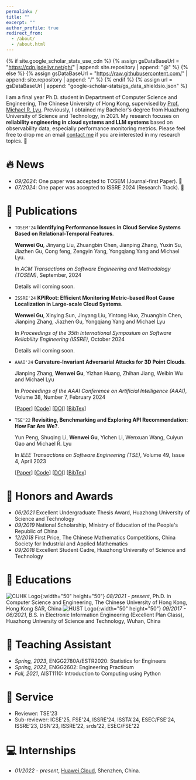 ```yaml
---
permalink: /
title: ""
excerpt: ""
author_profile: true
redirect_from: 
  - /about/
  - /about.html
---
```


{% if site.google_scholar_stats_use_cdn %}
{% assign gsDataBaseUrl = "https://cdn.jsdelivr.net/gh/" | append: site.repository | append: "@" %}
{% else %}
{% assign gsDataBaseUrl = "https://raw.githubusercontent.com/" | append: site.repository | append: "/" %}
{% endif %}
{% assign url = gsDataBaseUrl | append: "google-scholar-stats/gs_data_shieldsio.json" %}

<span class='anchor' id='about-me'></span>

I am a final year Ph.D. student in Department of Computer Science and Engineering, The Chinese University of Hong Kong, supervised by [Prof. Michael R. Lyu](http://www.cse.cuhk.edu.hk/lyu/). Previously, I obtained my Bachelor's degree from Huazhong University of Science and Technology, in 2021. My research focuses on **reliability engineering in cloud systems and LLM systems** based on observability data, especially performance monitoring metrics. Please feel free to drop me an email [contact me](mailto:wwgu21@cse.cuhk.edu.hk) if you are interested in my research topics. 🥷


# 🔥 News
- *09/2024*: One paper was accepted to TOSEM (Journal-first Paper). 🎉 
- *07/2024*: One paper was accepted to ISSRE 2024 (Research Track). 🎉 

# 📝 Publications 

* `TOSEM'24` **Identifying Performance Issues in Cloud Service Systems Based on Relational-Temporal Features**.

  **Wenwei Gu**, Jinyang Liu, Zhuangbin Chen, Jianping Zhang, Yuxin Su, Jiazhen Gu, Cong feng, Zengyin Yang, Yongqiang Yang and Michael Lyu.

  In *ACM Transactions on Software Engineering and Methodology (TOSEM)*, September, 2024

  Details will coming soon.


* `ISSRE'24` **KPIRoot: Efficient Monitoring Metric-based Root Cause Localization in Large-scale Cloud Systems**.

  **Wenwei Gu**, Xinying Sun, Jinyang Liu, Yintong Huo, Zhuangbin Chen, Jianping Zhang, Jiazhen Gu, Yongqiang Yang and Michael Lyu

  In *Proceedings of the 35th International Symposium on Software Reliability Engineering (ISSRE)*, October 2024

  Details will coming soon.


* `AAAI'24` **Curvature-Invariant Adversarial Attacks for 3D Point Clouds**.

  Jianping Zhang, **Wenwei Gu**, Yizhan Huang, Zhihan Jiang, Weibin Wu and Michael Lyu

  In *Proceedings of the AAAI Conference on Artificial Intelligence (AAAI)*, Volume 38, Number 7, February 2024

  [[Paper](https://ojs.aaai.org/index.php/AAAI/article/view/28542)]
  [[Code](https://github.com/curvature-invariant/curvature-invariant)]
  [[DOI](https://doi.org/10.1609/aaai.v38i7.28542)]
  [[BibTex](https://wenweigu.github.io/publications/aaai24/aaai24-bibtex.txt)]


* `TSE'22` **Revisiting, Benchmarking and Exploring API Recommendation: How Far Are We?**.

  Yun Peng, Shuqing Li, **Wenwei Gu**, Yichen Li, Wenxuan Wang, Cuiyun Gao and Michael R. Lyu

  In *IEEE Transactions on Software Engineering (TSE)*, Volume 49, Issue 4, April 2023

  [[Paper](https://ieeexplore.ieee.org/abstract/document/9851934)]
  [[Code](https://github.com/JohnnyPeng18/APIBench)]
  [[DOI](https://doi.org/10.1109/TSE.2022.3197063)]
  [[BibTex](https://wenweigu.github.io/publications/tse22/tse22-bibtex.txt)]


# 🥇 Honors and Awards
- *06/2021* Excellent Undergraduate Thesis Award, Huazhong University of Science and Technology
- *09/2019* National Scholarship, Ministry of Education of the People's Republic of China
- *12/2018* First Price, The Chinese Mathematics Competitions, China Society for Industrial and Applied Mathematics
- *09/2018* Excellent Student Cadre, Huazhong University of Science and Technology

# 📖 Educations
![CUHK Logo](https://wenweigu.github.io/images/CUHK.png){:width="50" height="50"} *08/2021 - present*, Ph.D. in Computer Science and Engineering, The Chinese University of Hong Kong, Hong Kong SAR, China 
![HUST Logo](https://wenweigu.github.io/images/HUST.png){:width="50" height="50"} *09/2017 - 06/2021*, B.S. in Electronic Information Engineering (Excellent Plan Class), Huazhong University of Science and Technology, Wuhan, China 

# 💬 Teaching Assistant
- *Spring, 2023*, ENGG2780A/ESTR2020: Statistics for Engineers
- *Spring, 2022*, ENGG2602: Engineering Practicum
- *Fall, 2021*, AIST1110: Introduction to Computing using Python

# 💼 Service
- Reviewer: TSE'23
- Sub-reviewer: ICSE'25, FSE'24, ISSRE'24, ISSTA'24, ESEC/FSE'24, ISSRE'23, DSN'23, ISSRE'22, srds'22, ESEC/FSE'22


# 💻 Internships
- *01/2022 - present*, [Huawei Cloud](https://www.huaweicloud.com/), Shenzhen, China.
